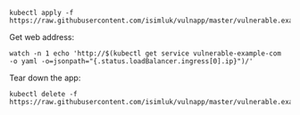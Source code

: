 ```
kubectl apply -f  https://raw.githubusercontent.com/isimluk/vulnapp/master/vulnerable.example.yaml
```

Get web address:
```
watch -n 1 echo 'http://$(kubectl get service vulnerable-example-com  -o yaml -o=jsonpath="{.status.loadBalancer.ingress[0].ip}")/'
```

Tear down the app:
```
kubectl delete -f  https://raw.githubusercontent.com/isimluk/vulnapp/master/vulnerable.example.yaml
```
